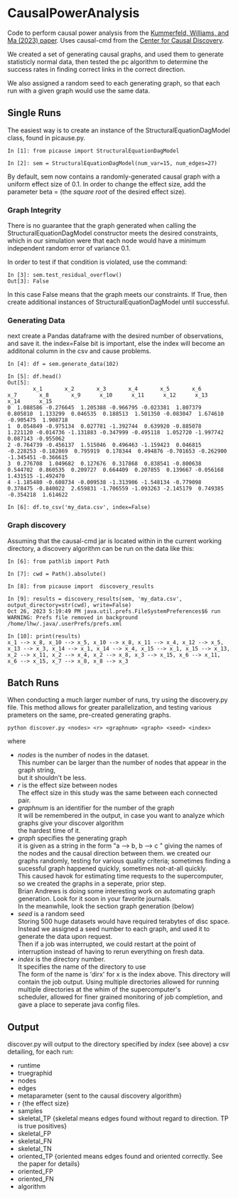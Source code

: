 # CausalPowerAnalysis

Code to perform causal power analysis from the [Kummerfeld, Williams, and Ma (2023) paper](https://link.springer.com/article/10.1007/s41060-023-00399-4.).
Uses causal-cmd from the [Center for Causal Discovery](ccd.pitt.edu).

We created a set of generating causal graphs, and used them to generate statisticly normal data,
then tested the pc algorithm to determine the success rates in finding correct links in the correct direction.

We also assigned a random seed to each generating graph, so that each run with a given graph would use the same data.

## Single Runs

The easiest way is to create an  instance of the StructuralEquationDagModel class, found in picause.py.
```
In [1]: from picause import StructuralEquationDagModel

In [2]: sem = StructuralEquationDagModel(num_var=15, num_edges=27)
```

By default, sem now contains a randomly-generated causal graph with a uniform effect size of 0.1.
  In order to change the effect size, add the parameter beta = (the _square root_ of the desired effect size).
  
### Graph Integrity

There is no guarantee that the graph generated when calling the StructuralEquationDagModel constructor meets the desired constraints, which in our simulation were that
  each node would have a minimum independent random error of variance 0.1.
  
In order to test if that condition is violated, use the command:
```
In [3]: sem.test_residual_overflow()
Out[3]: False
```

In this case False means that the graph meets our constraints.
  If True, then create additional instances of StructuralEquationDagModel until successful.

###  Generating Data

next create a Pandas dataframe with the desired number of observations, and save it.
  the index=False bit is important, else the index will become an additonal column in the csv and cause problems.
```
In [4]: df = sem.generate_data(102)

In [5]: df.head()
Out[5]: 
        x_1       x_2       x_3       x_4       x_5       x_6       x_7       x_8       x_9      x_10      x_11      x_12      x_13      x_14      x_15
0  1.088586 -0.276645  1.205388 -0.966795 -0.023381  1.807379  0.805810  1.133299  0.046535  0.188513  1.501350 -0.083047  1.674610 -0.905475  1.908718
1  0.054849 -0.975134  0.027781 -1.392744  0.639920 -0.885078  1.221120 -0.014736 -1.131883 -0.347999 -0.495118  1.052720 -1.997742  0.087143 -0.955062
2 -0.764739 -0.456137  1.515046  0.496463 -1.159423  0.046815 -0.228253 -0.182869  0.795919  0.178344  0.494876 -0.701653 -0.262900 -1.345451 -0.366615
3  0.276708  1.049682  0.127676  0.317868  0.838541 -0.800638  0.544702  0.860535  0.209727  0.664409  0.207855  0.139667 -0.056168  1.431515 -1.492470
4 -1.185480 -0.608734 -0.009538 -1.313906 -1.548134 -0.779098  0.378475 -0.840022  2.659831 -1.706559 -1.093263 -2.145179  0.749385 -0.354218  1.614622

In [6]: df.to_csv('my_data.csv', index=False)
```

### Graph discovery

Assuming that the causal-cmd jar is located within in the current working directory, a discovery algorithm can be run on the data like this:

```
In [6]: from pathlib import Path

In [7]: cwd = Path().absolute()

In [8]: from picause import  discovery_results

In [9]: results = discovery_results(sem, 'my_data.csv', output_directory=str(cwd), write=False)
Oct 26, 2023 5:19:49 PM java.util.prefs.FileSystemPreferences$6 run
WARNING: Prefs file removed in background /home/lhw/.java/.userPrefs/prefs.xml

In [10]: print(results)
x_1 --> x_8, x_10 --> x_5, x_10 --> x_8, x_11 --> x_4, x_12 --> x_5, x_13 --> x_3, x_14 --> x_1, x_14 --> x_4, x_15 --> x_1, x_15 --> x_13, x_2 --> x_11, x_2 --> x_4, x_2 --> x_8, x_3 --> x_15, x_6 --> x_11, x_6 --> x_15, x_7 --> x_8, x_8 --> x_3

```

## Batch Runs

When conducting a much larger number of runs, try using the discovery.py file.
 This method allows for greater parallelization, and testing various prameters on the same, pre-created generating graphs.

`python discover.py <nodes> <r> <graphnum> <graph> <seed> <index>`

where 
+ *nodes* is the number of nodes in the dataset.  
  This number can be larger than the number of nodes that appear in the graph string,  
  but it shouldn't be less.
+ *r* is the effect size between nodes  
  The effect size in this study was the same between each connected pair.
+ *graphnum* is an identifier for the number of the graph  
  It will be remembered in the output, in case you want to analyze which graphs give your discover algorithm  
  the hardest time of it.
+ *graph* specifies the generating graph  
   it is given as a  string in the form "a --> b, b --> c " giving the names of the nodes and the causal direction between them.
   we created our graphs randomly, testing for various quality criteria; sometimes finding a sucessful graph happened quickly, sometimes not-at-all quickly.  
   This caused havok for estimating time requests to the supercomputer, so we created the graphs in a seperate, prior step.   
   Brian Andrews is doing some interesting work on automating graph generation. Look for it soon in your favorite journals.  
   In the meanwhile, look the section graph generation (below)
+ *seed* is a random seed  
   Storing 500 huge datasets would have required terabytes of disc space.  
   Instead we assigned a seed number to each graph, and used it to generate the data upon request.  
   Then if a job was interrupted, we could restart at the point of interruption instead of having 
   to rerun everything on fresh data.
+ *index* is the directory number.  
   It specifies the name of the directory to use  
   The form of the name is 'dirx' for x is the index above.
   This directory will contain the job output. 
   Using multiple directories allowed for running multiple directories at the whim of the supercomputer's  
   scheduler, allowed for finer grained monitoring of job completion, and gave a place to seperate java config files.

## Output

discover.py will output to the directory specified by *index* (see above) a csv detailing, for each run:
* runtime
* truegraphid
* nodes
* edges
* metaparameter {sent to the causal discovery algorithm}
* r {the effect size}
* samples
* skeletal_TP {skeletal means edges found without regard to direction. TP is true positives}
* skeletal_FP
* skeletal_FN
* skeletal_TN
* oriented_TP {oriented means edges found and oriented correctly. See the paper for details}
* oriented_FP
* oriented_FN
* algorithm
